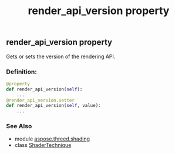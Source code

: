 ﻿---
title: render_api_version property
second_title: Aspose.3D for Python via .NET API References
description: 
type: docs
weight: 60
url: /python-net/aspose.threed.shading/shadertechnique/render_api_version/
is_root: false
---

## render_api_version property


Gets or sets the version of the rendering API.
### Definition:
```python
@property
def render_api_version(self):
    ...
@render_api_version.setter
def render_api_version(self, value):
    ...
```

### See Also
* module [aspose.threed.shading](../../)
* class [ShaderTechnique](/3d/python-net/aspose.threed.shading/shadertechnique)
